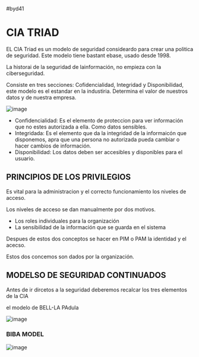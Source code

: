 #byd41

# CIA TRIAD

EL CIA Triad es un modelo de seguridad consideardo para crear una politica de seguridad. Este modelo tiene bastant ebase, usado desde 1998.

La historai de la seguridad de lainformación, no empieza con la ciberseguridad.

Consiste en tres secciones: Cofidencialidad, Integridad y Disponibilidad, este modelo es el estandar en la industiria. Determina el valor de nuestros datos y de nuestra empresa.

![image](https://github.com/user-attachments/assets/269c0961-fc22-4124-9f5e-714863b47934)

- Confidencialidad: Es el elemento de proteccion para ver información que no estes autorizada a ella. Como datos sensibles.
- Integridada: Es el elemento que da la integridad de la informaicón que disponemos, apra que una persona no autorizada pueda cambiar o hacer cambios de información.
- Disponibilidad: Los datos deben ser accesibles y disponibles para el usuario.

## PRINCIPIOS DE LOS PRIVILEGIOS

Es vital para la administracion y el correcto funcionamiento los niveles de acceso.

Los niveles de acceso se dan manualmente por dos motivos.
- Los roles individuales para la organización
- La sensibilidad de la información que se guarda en el sistema

Despues de estos dos conceptos se hacer en PIM o PAM la identidad y el acecso.

Estos dos concemos son dados por la organización.

## MODELSO DE SEGURIDAD CONTINUADOS

Antes de ir dircetos a la seguridad deberemos recalcar los tres elementos de la CIA

el modelo de BELL-LA PAdula

![image](https://github.com/user-attachments/assets/105b70bc-4f94-488d-a7bd-925a262678d3)

### BIBA MODEL

![image](https://github.com/user-attachments/assets/a655ca98-0cac-4809-874f-f03f4e38dea1)
